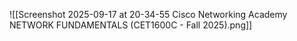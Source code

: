 
![[Screenshot 2025-09-17 at 20-34-55 Cisco Networking Academy NETWORK FUNDAMENTALS (CET1600C - Fall 2025).png]]